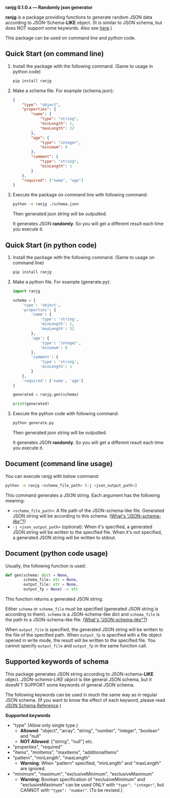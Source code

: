 **ranjg 0.1.0.x — Randomly json generator**

**ranjg** is a package providing functions to generate random JSON data according to JSON-Schema-**LIKE** object. (It is similar to JSON schema, but does NOT support some keywords. Also see [here](#Supported-keywords-of-schema).)

This package can be used on command line and python code.

Quick Start (on command line)
-----------------------------
1. Install the package with the following command. (Same to usage in python code)

    ```sh
    pip install ranjg
    ```

1. Make a schema file. For example (schema.json):

    ```json : schema.json
    {
        "type": "object",
        "properties": {
            "name": {
                "type": "string",
                "minLength": 1,
                "maxLength": 32
            },
            "age": {
                "type": "integer",
                "minimum": 0
            },
            "comment": {
                "type": "string",
                "minLength": 1
            }
        },
        "required": ["name", "age"]
    }
    ```

1. Execute the package on command line with following command:

    ```sh
    python -m ranjg ./schema.json
    ```
    Then generated json string will be outputted.

    It generates JSON **randomly**. So you will get a different result each time you execute it.

Quick Start (in python code)
----------------------------
1. Install the package with the following command. (Same to usage on command line)

    ```sh
    pip install ranjg
    ```

1. Make a python file. For example (generate.py):

    ```python : generate.py
    import ranjg

    schema = {
        'type': 'object',
        'properties': {
            'name': {
                'type': 'string',
                'minLength': 1,
                'maxLength': 32
            },
            'age': {
                'type': 'integer',
                'minimum': 0
            },
            'comment': {
                'type': 'string',
                'minLength': 1
            }
        },
        'required': ['name', 'age']
    }

    generated = ranjg.gen(schema)

    print(generated)
    ```

1. Execute the python code with following command:

    ```sh
    python generate.py
    ```
    Then generated json string will be outputted.

    It generates JSON **randomly**. So you will get a different result each time you execute it.

Document (command line usage)
-----------------------------
You can execute ranjg with below command:
```sh
python -m ranjg <schema_file_path> [-j <json_output_path>]
```
This command generates a JSON string. Each argument has the following meaning:

- `<schema_file_path>`: A file path of the JSON-schema-like file. Generated JSON string will be according to this schema. ([What's "JSON-schema-*like*"?](#Supported-keywords-of-schema))
- `-j <json_output_path>` (optional): When it's specified, a generated JSON string will be written to the specified file. When it's not specified, a generated JSON string will be written to stdout.

Document (python code usage)
----------------------------
Usually, the following function is used:
```py : ranjg
def gen(schema: dict = None,
        schema_file: str = None,
        output_file: str = None,
        output_fp = None) -> str
```
This function returns a generated JSON string.

Either `schema` or `schema_file` must be specified (generated JSON string is according to them). `schema` is a JSON-schema-like dict and `schema_file` is the path to a JSON-schema-like file. ([What's "JSON-schema-*like*"?](#Supported-keywords-of-schema))

When `output_file` is specified, the generated JSON string will be written to the file of the specified path. When `output_fp` is specified with a file object opened in write mode, the result will be written to the specified file. You cannot specify `output_file` and `output_fp` in the same function call.

Supported keywords of schema
------------------
This package generates JSON string according to JSON-schema-**LIKE** object. *JSON-schema-LIKE object* is like general JSON schema, but it doesN'T SUPPORT some keywords of general JSON schema.

The following keywords can be used in much the same way as in regular JSON schema. (If you want to know the effect of each keyword, please read [JSON Schema Reference](https://json-schema.org/understanding-json-schema/reference/index.html).)

**Supported keywords**

- "type" (Allow only single type.)
    - **Allowed**: "object", "array", "string", "number", "integer", "boolean" and "null"
    - **NOT Allowed**: ["string", "null"] etc.
- "properties", "required"
- "items", "minItems", "maxItems", "additionalItems"
- "pattern", "minLength", "maxLength"
    - **Warning**: When "pattern" specified, "minLength" and "maxLength" are ignored.
- "minimum", "maximum", "exclusiveMinimum", "exclusiveMaximum"
    - **Warning**: Boolean specification of "exclusiveMinimum" and "exclusiveMaximum" can be used ONLY with `"type": "integer"`, but CANNOT with `"type": "number"`. (To be revised.)
